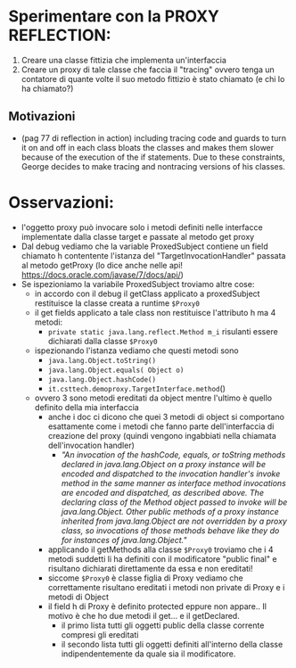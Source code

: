 # Sperimentare con la PROXY REFLECTION:

1) Creare una classe fittizia che implementa un'interfaccia
2) Creare un proxy di tale classe che faccia il "tracing" ovvero tenga un contatore di quante volte il suo metodo fittizio è stato chiamato (e chi lo ha chiamato?)


## Motivazioni
* (pag 77 di reflection in action) including tracing code and guards to turn it on and off in each class bloats the classes and makes them slower because of the execution of the if statements. Due to these constraints, George decides to make tracing and nontracing versions of his classes.


# Osservazioni:
* l'oggetto proxy può invocare solo i metodi definiti nelle interfacce implementate dalla classe target e passate al metodo get proxy
* Dal debug vediamo che la variable ProxedSubject contiene un field chiamato h contentente l'istanza del "TargetInvocationHandler" passata al metodo getProxy (lo dice anche nelle api! https://docs.oracle.com/javase/7/docs/api/)
* Se ispezioniamo la variabile ProxedSubject troviamo altre cose:
	* in accordo con il debug il getClass applicato a proxedSubject restituisce la classe creata a runtime `$Proxy0`
	* il get fields applicato a tale class non restituisce l'attributo h ma 4 metodi:
		* `private static java.lang.reflect.Method m_i` 	risulanti essere dichiarati dalla classe `$Proxy0`
	* ispezionando l'istanza vediamo che questi metodi sono
		* `java.lang.Object.toString()`
		* `java.lang.Object.equals( Object o)`
		* `java.lang.Object.hashCode()`
		* `it.csttech.demoproxy.TargetInterface.method`()
	* ovvero 3 sono metodi ereditati da object mentre l'ultimo è quello definito della mia interfaccia
		* anche i doc ci dicono che quei 3 metodi di object si comportano esattamente come i metodi che fanno parte dell'interfaccia di creazione del proxy (quindi vengono ingabbiati nella chiamata dell'invocation handler)
			* _"An invocation of the hashCode, equals, or toString methods declared in java.lang.Object on a proxy instance will be encoded and dispatched to the invocation handler's invoke method in the same manner as interface method invocations are encoded and dispatched, as described above. The declaring class of the Method object passed to invoke will be java.lang.Object. Other public methods of a proxy instance inherited from java.lang.Object are not overridden by a proxy class, so invocations of those methods behave like they do for instances of java.lang.Object."_
		* applicando il getMethods alla classe `$Proxy0` troviamo che i 4 metodi suddetti li ha definiti con il modificatore "public final" e risultano dichiarati direttamente da essa e non  ereditati!
		* siccome `$Proxy0` è classe figlia di Proxy vediamo che correttamente risultano ereditati i metodi non private di Proxy e i metodi di Object
		* il field h di Proxy è definito protected eppure non appare.. Il motivo è che ho due metodi il get... e il getDeclared.
			* il primo lista tutti gli oggetti public della classe corrente compresi gli ereditati
			* il secondo lista tutti gli oggetti definiti all'interno della classe indipendentemente da quale sia il modificatore.
